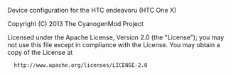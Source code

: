 Device configuration for the HTC endeavoru (HTC One X)

Copyright (C) 2013 The CyanogenMod Project

 Licensed under the Apache License, Version 2.0 (the "License");
 you may not use this file except in compliance with the License.
 You may obtain a copy of the License at

      http://www.apache.org/licenses/LICENSE-2.0
